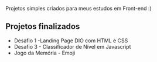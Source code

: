 Projetos simples criados para meus estudos em Front-end :)
## Projetos finalizados
<ul>
  <li>Desafio 1 -Landing Page DIO com HTML e CSS</li>
  <li>Desafio 3 - Classificador de Nível em Javascript</li>
  <li>Jogo da Memória - Emoji</li>
</ul>

